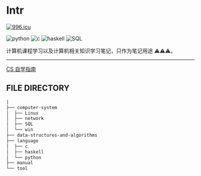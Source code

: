 # Intr

<a href="https://996.icu"><img src="https://img.shields.io/badge/link-996.icu-red.svg" alt="996.icu" /></a>

![python](https://img.shields.io/badge/python-support-brightgreen.svg)
![c](https://img.shields.io/badge/c-support-brightgreen.svg)
![haskell](https://img.shields.io/badge/haskell-support-brightgreen.svg)
![SQL](https://img.shields.io/badge/SQL-support-brightgreen.svg)

计算机课程学习以及计算机相关知识学习笔记，只作为笔记用途 :warning::warning::warning:。

---

[CS 自学指南](https://csdiy.wiki/)

## FILE DIRECTORY

```mk
|
├── computer-system
│  ├── Linux
│  ├── network
│  ├── SQL
│  └── win
├── data-structures-and-algorithms
├── language
│  ├── c
│  ├── haskell
│  └── python
├── manual
└── tool
```
